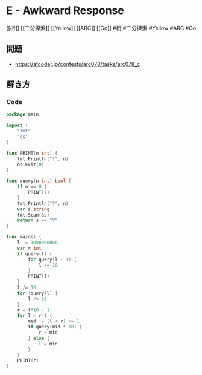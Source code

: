 # E - Awkward Response
[[桁]] [[二分探索]] [[Yellow]] [[ARC]] [[Go]]
#桁 #二分探索 #Yellow #ARC #Go 

## 問題
- https://atcoder.jp/contests/arc078/tasks/arc078_c

## 解き方
### Code
```go
package main

import (
	"fmt"
	"os"
)

func PRINT(n int) {
	fmt.Println("!", n)
	os.Exit(0)
}

func query(n int) bool {
	if n == 0 {
		PRINT(1)
	}
	fmt.Println("?", n)
	var s string
	fmt.Scan(&s)
	return s == "Y"
}

func main() {
	l := 1000000000
	var r int
	if query(l) {
		for query(l - 1) {
			l /= 10
		}
		PRINT(l)
	}
	l /= 10
	for !query(l) {
		l /= 10
	}
	r = l*10 - 1
	for l < r-1 {
		mid := (l + r) >> 1
		if query(mid * 10) {
			r = mid
		} else {
			l = mid
		}
	}
	PRINT(r)
}
```